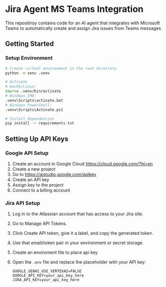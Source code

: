 # Jira Agent MS Teams Integration

This repositiroy contains code for an AI agent that integrates with Microsoft Teams to automatically create and assign Jira issues from Teams messages



## Getting Started

### Setup Environment


```bash
# Create virtual environment in the root directory
python -m venv .venv

# Activate 
# macOS/Linux:
source .venv/bin/activate
# Windows CMD:
.venv\Scripts\activate.bat
# Windows PowerShell:
.venv\Scripts\Activate.ps1

# Install dependencies
pip install -r requirements.txt
```


## Setting Up API Keys

### Google API Setup

1. Create an account in Google Cloud https://cloud.google.com/?hl=en
2. Create a new project
3. Go to https://aistudio.google.com/apikey
4. Create an API key
5. Assign key to the project
6. Connect to a billing account

### Jira API Setup

1.	Log in to the Atlassian account that has access to your Jira site.
2.	Go to Manage API Tokens.
3.	Click Create API token, give it a label, and copy the generated token.
4.	Use that email/token pair in your environment or secret storage.


1. Create an enviroment file to place api key
2. Open the `.env` file and replace the placeholder with your API key:
   ```
   GOOGLE_GENAI_USE_VERTEXAI=FALSE
   GOOGLE_API_KEY=your_api_key_here
   JIRA_API_KEY=your_api_key_here
   ```



